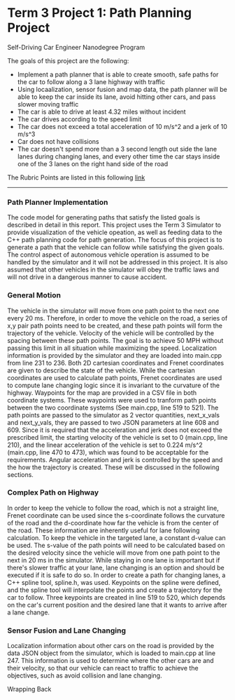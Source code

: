 # **Term 3 Project 1: Path Planning Project**
Self-Driving Car Engineer Nanodegree Program

The goals of this project are the following:

* Implement a path planner that is able to create smooth, safe paths for the car to follow along a 3 lane highway with traffic
* Using locaalization, sensor fusion and map data, the path planner will be able to keep the car inside its lane, avoid hitting other cars, and pass slower moving traffic
* The car is able to drive at least 4.32 miles without incident
* The car drives according to the speed limit
* The car does not exceed a total acceleration of 10 m/s^2 and a jerk of 10 m/s^3
* Car does not have collisions
* The car doesn't spend more than a 3 second length out side the lane lanes during changing lanes, and every other time the car stays inside one of the 3 lanes on the right hand side of the road

[//]: # (Image References)

[image1]: ./images/LaneChange_Close_Rear.png "P1"
[image2]: ./images/NotChangingLane_OtherLanesOccupied.png "P2"
[image3]: ./images/Prioritize_Left_Lane_Change.png "P3"
[image4]: ./images/RelativeVelocityConsidered_CloseDistance.png "P4"
[image5]: ./images/RightLaneChange_2ndPriority_RelativeSpeed_Considered.png "P5"
[image6]: ./images/RightLaneChange_Left_Lane_Occupied.png "P6"
[image7]: ./images/RightLaneChange_Lf_RR_occupied.png "P7"
[image8]: ./images/Simple_LLC.png "P8"
[image9]: ./images/Simple_RLC.png "P9"


The Rubric Points are listed in this following [link](https://review.udacity.com/#!/rubrics/1020/view)   

---

### Path Planner Implementation

The code model for generating paths that satisfy the listed goals is described in detail in this report.  This project uses the Term 3 Simulator to provide visualization of the vehicle opeation, as well as feeding data to the C++ path planning code for path generation.  The focus of this project is to generate a path that the vehicle can follow while satisfying the given goals.  The control aspect of autonomous vehicle operation is assumed to be handled by the simulator and it will not be addressed in this project.   It is also assumed that other vehicles in the simulator will obey the traffic laws and will not drive in a dangerous manner to cause accident.

### General Motion

The vehicle in the simulator will move from one path point to the next one every 20 ms.  Therefore, in order to move the vehicle on the road, a series of x,y pair path points need to be created, and these path points will form the trajectory of the vehicle.  Velocity of the vehicle will be controlled by the spacing between these path points.  The goal is to achieve 50 MPH without passing this limit in all situation while maximizing the speed.  Localization information is provided by the simulator and they are loaded into main.cpp from line 231 to 236.  Both 2D cartesian coordinates and Frenet coordinates are given to describe the state of the vehicle. While the cartesian coordinates are used to calculate path points, Frenet coordinates are used to compute lane changing logic since it is invariant to the curvature of the highway. Waypoints for the map are provided in a CSV file in both coordinate systems.  These waypoints were used to tranform path points between the two coordinate systems (See main.cpp, line 519 to 521).  The path points are passed to the simulator as 2 vector quantities, next_x_vals and next_y_vals, they are passed to two JSON parameters at line 608 and 609.  Since it is required that the acceleration and jerk does not exceed the prescribed limit, the starting velocity of the vehicle is set to 0 (main.cpp, line 210), and the linear acceleration of the vehicle is set to 0.224 m/s^2 (main.cpp, line 470 to 473), which was found to be acceptable for the requirements.  Angular acceleration and jerk is controlled by the speed and the how the trajectory is created.  These will be discussed in the following sections.

### Complex Path on Highway

In order to keep the vehicle to follow the road, which is not a straight line, Frenet coordinate can be used since the s-coordinate follows the curvature of the road and the d-coordinate how far the vehicle is from the center of the road.  These information are inherently useful for lane following calculation.  To keep the vehicle in the targeted lane, a constant d-value can be used.  The s-value of the path points will need to be calculated based on the desired velocity since the vehicle will move from one path point to the next in 20 ms in the simulator.  While staying in one lane is important but if there's slower traffic at your lane, lane changing is an option and should be executed if it is safe to do so.  In order to create a path for changing lanes, a C++ spline tool, spline.h, was used.  Keypoints on the spline were defined, and the spline tool will interpolate the points and create a trajectory for the car to follow.  Three keypoints are created in line 519 to 520, which depends on the car's current position and the desired lane that it wants to arrive after a lane change.





### Sensor Fusion and Lane Changing

Localization information about other cars on the road is provided by the data JSON object from the simulator, which is loaded to main.cpp at line 247.  This information is used to determine where the other cars are and their velocity, so that our vehicle can react to traffic to achieve the objectives, such as avoid collision and lane changing. 

Wrapping Back
